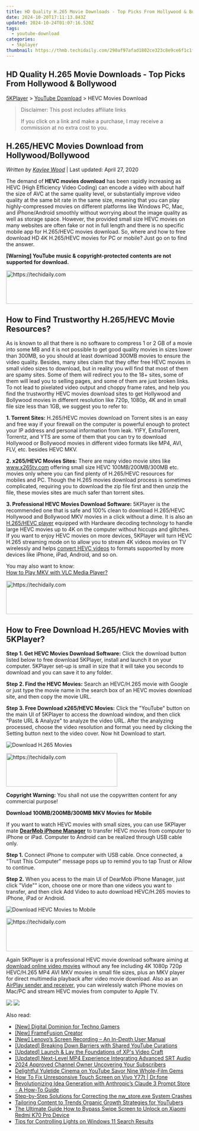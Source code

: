 ```yaml
---
title: HD Quality H.265 Movie Downloads - Top Picks From Hollywood & Bollywood
date: 2024-10-20T17:11:13.843Z
updated: 2024-10-24T01:07:16.520Z
tags:
  - youtube-download
categories:
  - 5kplayer
thumbnail: https://thmb.techidaily.com/290af97afad1802ce323c8e9ce6f1c1f031089327fdc749a381a84624fdbd2f2.jpg
---
```


## HD Quality H.265 Movie Downloads - Top Picks From Hollywood & Bollywood

[5KPlayer](https://tools.techidaily.com/5kplayer/products/) \> [YouTube Download](https://tools.techidaily.com/5kplayer/youtube-download/) \> HEVC Movies Download

>  Disclaimer: This post includes affiliate links
>
>  If you click on a link and make a purchase, I may receive a commission at no extra cost to you.
>

## H.265/HEVC Movies Download from Hollywood/Bollywood

 _Written by [Kaylee Wood](https://www.quora.com/profile/Amanda-Hu-21)_ | Last updated: April 27, 2020 

The demand of **HEVC movies download** has been rapidly increasing as HEVC (High Efficiency Video Coding) can encode a video with about half the size of AVC at the same quality level, or substantially improve video quality at the same bit rate in the same size, meaning that you can play highly-compressed movies on different platforms like Windows PC, Mac, and iPhone/Android smoothly without worrying about the image quality as well as storage space. However, the provided small size HEVC movies on many websites are often fake or not in full length and there is no specific mobile app for H.265/HEVC movies download. So, where and how to free download HD 4K H.265/HEVC movies for PC or mobile? Just go on to find the answer.

**\[Warning\] YouTube music & copyright-protected contents are not supported for download.**

<!-- affiliate ads begin -->
<a href="https://imp.i357552.net/c/5597632/1001453/11832" target="_top" id="1001453">
  <img src="//a.impactradius-go.com/display-ad/11832-1001453" border="0" alt="https://techidaily.com" width="728" height="90"/>
</a>
<img height="0" width="0" src="https://imp.i357552.net/i/5597632/1001453/11832" style="position:absolute;visibility:hidden;" border="0" />
<!-- affiliate ads end -->

## How to Find Trustworthy H.265/HEVC Movie Resources?

As is known to all that there is no software to compress 1 or 2 GB of a movie into some MB and it is not possible to get good quality movies in sizes lower than 300MB, so you should at least download 300MB movies to ensure the video quality. Besides, many sites claim that they offer free HEVC movies in small video sizes to download, but in reality you will find that most of them are spamy sites. Some of them will redirect you to the 18+ sites, some of them will lead you to selling pages, and some of them are just broken links. To not lead to pixelated video output and choppy frame rates, and help you find the trustworthy HEVC movies download sites to get Hollywood and Bollywood movies in different resolution like 720p, 1080p, 4K and in small file size less than 1GB, we suggest you to refer to:

**1\. Torrent Sites:** H.265/HEVC movies download on Torrent sites is an easy and free way if your firewall on the computer is powerful enough to protect your IP address and personal information from leak. YIFY, ExtraTorrent, Torrentz, and YTS are some of them that you can try to download Hollywood or Bollywood movies in different video formats like MP4, AVI, FLV, etc. besides HEVC MKV.

**2\. x265/HEVC Movies Sites:** There are many video movie sites like www.x265tv.com offering small size HEVC 100MB/200MB/300MB etc. movies only where you can find plenty of H.265/HEVC resources for mobiles and PC. Though the H.265 movies download process is sometimes complicated, requiring you to download the zip file first and then unzip the file, these movies sites are much safer than torrent sites.

**3\. Professional HEVC Movies Download Software:** 5KPlayer is the recommended one that is safe and 100% clean to download H.265/HEVC Hollywood and Bollywood MKV movies in a click without a dime. It is also an [H.265/HEVC player](https://tools.techidaily.com/5kplayer/video-music-player/) equipped with Hardware decoding technology to handle large HEVC movies up to 4K on the computer without hiccups and glitches. If you want to enjoy HEVC movies on more devices, 5KPlayer will turn HEVC H.265 streaming mode on to allow you to stream 4K videos movies on TV wirelessly and helps [convert HEVC videos](https://tools.techidaily.com/5kplayer/youtube-download/) to formats supported by more devices like iPhone, iPad, Android, and so on.

You may also want to know:   
[How to Play MKV with VLC Media Player?](https://tools.techidaily.com/5kplayer/products/)

<!-- affiliate ads begin -->
<a href="https://aidotcom.pxf.io/c/5597632/2134499/19576" target="_top" id="2134499">
  <img src="//a.impactradius-go.com/display-ad/19576-2134499" border="0" alt="https://techidaily.com" width="600" height="90"/>
</a>
<img height="0" width="0" src="https://aidotcom.pxf.io/i/5597632/2134499/19576" style="position:absolute;visibility:hidden;" border="0" />
<!-- affiliate ads end -->

## How to Free Download H.265/HEVC Movies with 5KPlayer?

**Step 1\. Get HEVC Movies Download Software:** Click the download button listed below to free download 5KPlayer, install and launch it on your computer. 5KPlayer set-up is small in size that it will take you seconds to download and you can save it to any folder. 

**Step 2\. Find the HEVC Movies:**  Search an HEVC/H.265 movie with Google or just type the movie name in the search box of an HEVC movies download site, and then copy the movie URL.

**Step 3\. Free Download x265/HEVC Movies:** Click the "YouTube" button on the main UI of 5KPlayer to access the download window, and then click "Paste URL & Analyze" to analyze the video URL. After the analyzing processed, choose the video resolution and format you need by clicking the Setting button next to the video cover. Now hit Download to start.

![Download H.265 Movies](https://www.5kplayer.com/youtube-download/img/miss-peregrines-1.jpg) 

<!-- affiliate ads begin -->
<a href="https://appsumo.8odi.net/c/5597632/2137393/7443" target="_top" id="2137393">
  <img src="//a.impactradius-go.com/display-ad/7443-2137393" border="0" alt="https://techidaily.com" width="300" height="90"/>
</a>
<img height="0" width="0" src="https://appsumo.8odi.net/i/5597632/2137393/7443" style="position:absolute;visibility:hidden;" border="0" />
<!-- affiliate ads end -->

**Copyright Warning:** You shall not use the copywritten content for any commercial purpose!

**Download 100MB/200MB/300MB MKV Movies for Mobile** 

If you want to watch HEVC movies with small sizes, you can use 5KPlayer mate **[DearMob iPhone Manager](https://tools.techidaily.com/5kplayer/iphone-manager/)** to transfer HEVC movies from computer to iPhone or iPad. Computer to Android can be realized through USB cable only.

**Step 1.** Connect iPhone to computer with USB cable. Once connected, a "Trust This Computer" message pops up to remind you to tap Trust or Allow to continue.

**Step 2.** When you acess to the main UI of DearMob iPhone Manager, just click "Vide"" icon, choose one or more than one videos you want to transfer, and then click Add Video to auto download HEVC/H.265 movies to iPhone, iPad or Android.

![Download HEVC Movies to Mobile](https://www.5kplayer.com/youtube-download/img/download-iphone-movies.jpg) 

<!-- affiliate ads begin -->
<a href="https://smilemakers.pxf.io/c/5597632/2123899/26106" target="_top" id="2123899">
  <img src="//a.impactradius-go.com/display-ad/26106-2123899" border="0" alt="https://techidaily.com" width="728" height="90"/>
</a>
<img height="0" width="0" src="https://smilemakers.pxf.io/i/5597632/2123899/26106" style="position:absolute;visibility:hidden;" border="0" />
<!-- affiliate ads end -->

Again 5KPlayer is a professional HEVC movie download software aiming at [download online video movies](https://tools.techidaily.com/5kplayer/youtube-download/) without any fee including 4K 1080p 720p HEVC/H.265 MP4 AVI MKV movies in small file sizes, plus an MKV player for direct multimedia playback after video movie download. Also as an [AirPlay sender and receiver](https://tools.techidaily.com/5kplayer/airplay/), you can wirelessly watch iPhone movies on Mac/PC and stream HEVC movies from computer to Apple TV.

[![](https://www.5kplayer.com/youtube-download/../button/freedownwhitewin.png)](https://tools.techidaily.com/5kplayer/products/) [![](https://www.5kplayer.com/youtube-download/../button/freedownbackmac.png)](https://tools.techidaily.com/5kplayer/products/)

<ins class="adsbygoogle"
     style="display:block"
     data-ad-format="autorelaxed"
     data-ad-client="ca-pub-7571918770474297"
     data-ad-slot="1223367746"></ins>

<ins class="adsbygoogle"
     style="display:block"
     data-ad-client="ca-pub-7571918770474297"
     data-ad-slot="8358498916"
     data-ad-format="auto"
     data-full-width-responsive="true"></ins>

<span class="atpl-alsoreadstyle">Also read:</span>
<div><ul>
<li><a href="https://youtube-video-recordings.techidaily.com/new-digital-dominion-for-techno-gamers/"><u>[New] Digital Dominion for Techno Gamers</u></a></li>
<li><a href="https://youtube-stream.techidaily.com/new-framefusion-creator/"><u>[New] FrameFusion Creator</u></a></li>
<li><a href="https://screen-video-capture.techidaily.com/new-lenovos-screen-recording-an-in-depth-user-manual/"><u>[New] Lenovo’s Screen Recording – An In-Depth User Manual</u></a></li>
<li><a href="https://youtube-video-recordings.techidaily.com/updated-breaking-down-barriers-with-shared-youtube-curations/"><u>[Updated] Breaking Down Barriers with Shared YouTube Curations</u></a></li>
<li><a href="https://extra-approaches.techidaily.com/updated-launch-and-lay-the-foundations-of-xps-video-craft/"><u>[Updated] Launch & Lay the Foundations of XP's Video Craft</u></a></li>
<li><a href="https://extra-approaches.techidaily.com/updated-next-level-mp4-experience-integrating-advanced-srt-audio/"><u>[Updated] Next-Level MP4 Experience Integrating Advanced SRT Audio</u></a></li>
<li><a href="https://youtube-video-recordings.techidaily.com/2024-approved-channel-owner-uncovering-your-subscribers/"><u>2024 Approved Channel Owner Uncovering Your Subscribers</u></a></li>
<li><a href="https://youtube-video-recordings.techidaily.com/delightful-yuletide-cinema-on-youtube-savor-nine-whole-film-gems/"><u>Delightful Yuletide Cinema on YouTube Savor Nine Whole-Film Gems</u></a></li>
<li><a href="https://fix-guide.techidaily.com/how-to-fix-unresponsive-touch-screen-on-vivo-y77t-drfone-by-drfone-fix-android-problems-fix-android-problems/"><u>How To Fix Unresponsive Touch Screen on Vivo Y77t | Dr.fone</u></a></li>
<li><a href="https://tech-haven.techidaily.com/revolutionizing-idea-generation-with-anthropics-claude-3-prompt-store-a-how-to-guide/"><u>Revolutionizing Idea Generation with Anthropic’s Claude 3 Prompt Store - A How-To Guide</u></a></li>
<li><a href="https://program-issues.techidaily.com/step-by-step-solutions-for-correcting-the-nwstoreexe-system-crashes/"><u>Step-by-Step Solutions for Correcting the nw_store.exe System Crashes</u></a></li>
<li><a href="https://youtube-video-recordings.techidaily.com/tailoring-content-to-trends-organic-growth-strategies-for-youtubers/"><u>Tailoring Content to Trends Organic Growth Strategies for YouTubers</u></a></li>
<li><a href="https://unlock-android.techidaily.com/the-ultimate-guide-how-to-bypass-swipe-screen-to-unlock-on-xiaomi-redmi-k70-pro-device-by-drfone-android/"><u>The Ultimate Guide How to Bypass Swipe Screen to Unlock on Xiaomi Redmi K70 Pro Device</u></a></li>
<li><a href="https://win11-tips.techidaily.com/tips-for-controlling-lights-on-windows-11-search-results/"><u>Tips for Controlling Lights on Windows 11 Search Results</u></a></li>
</ul></div>

